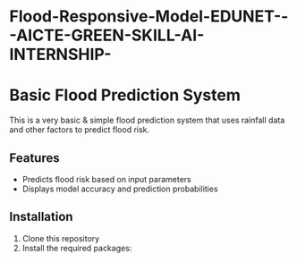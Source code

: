 # Flood-Responsive-Model-EDUNET---AICTE-GREEN-SKILL-AI-INTERNSHIP-

# Basic Flood Prediction System

This is a very basic & simple flood prediction system that uses rainfall data and other factors to predict flood risk.

## Features

- Predicts flood risk based on input parameters
- Displays model accuracy and prediction probabilities

## Installation

1. Clone this repository
2. Install the required packages:
